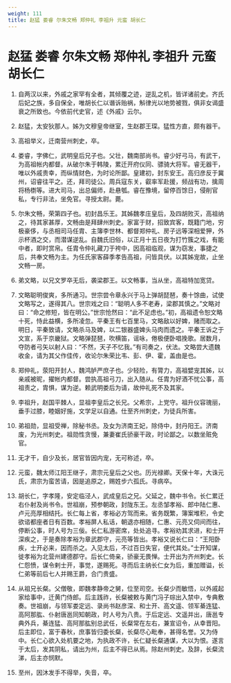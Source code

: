 ```yaml
---
weight: 111
title: 赵猛 娄睿 尔朱文畅 郑仲礼 李祖升 元蛮 胡长仁
---
```


# 赵猛 娄睿 尔朱文畅 郑仲礼 李祖升 元蛮 胡长仁

1. <span id="赵猛_娄睿_尔朱文畅_郑仲礼_李祖升_元蛮_胡长仁-1"></span>
自两汉以来，外戚之家罕有全者，其倾覆之迹，逆乱之机，皆详诸前史。齐氏后妃之族，多自保全，唯胡长仁以谮诉贻祸，斛律光以地势被戮，俱非女谒盛衰之所致也。今依前代史官，述《外戚》云尔。

2. <span id="赵猛_娄睿_尔朱文畅_郑仲礼_李祖升_元蛮_胡长仁-2"></span>
赵猛，太安狄那人。姊为文穆皇帝继室，生赵郡王琛。猛性方直，颇有器干。

3. <span id="赵猛_娄睿_尔朱文畅_郑仲礼_李祖升_元蛮_胡长仁-3"></span>
高祖举义，迁南营州刺史，卒。

4. <span id="赵猛_娄睿_尔朱文畅_郑仲礼_李祖升_元蛮_胡长仁-4"></span>
娄睿，字佛仁，武明皇后兄子也。父壮，魏南部尚书。睿少好弓马，有武干，为高祖帐内都督。从破尔朱于韩陵，累迁开府仪同、骠骑大将军。睿无器干，唯以外戚贵幸，而纵情财色，为时论所鄙。皇建初，封东安王。高归彦反于冀州，诏睿往平之。还，拜司徒公。周兵寇东关，叡率军赴援，频战有功，擒周将杨檦等。进大司马，出总偏师，赴悬瓠。睿在豫境，留停百馀日，侵削官私，专行非法，坐免官。寻授太尉。薨。

5. <span id="赵猛_娄睿_尔朱文畅_郑仲礼_李祖升_元蛮_胡长仁-5"></span>
尔朱文畅，荣第四子也。初封昌乐王。其姊魏孝庄皇后，及四胡败灭，高祖纳之，待其家甚厚，文畅由是拜肆州刺史。家富于财，招致宾客，既籍门地，穷极豪侈，与丞相司马任胄、主簿李世林、都督郑仲礼、房子远等深相爱狎，外示杯酒之交，而潜谋逆乱。自魏氏旧俗，以正月十五日夜为打竹簇之戏，有能中者，即时赏帛。任胄令仲礼藏刀于袴中，因高祖临观，谋为窃发，事捷之后，共奉文畅为主。为任氏家客薛季孝告高祖，问皆具伏。以其姊宠故，止坐文畅一房。

6. <span id="赵猛_娄睿_尔朱文畅_郑仲礼_李祖升_元蛮_胡长仁-6"></span>
弟文略，以兄文罗卒无后，袭梁郡王。以文畅事，当从坐，高祖特加宽贷。

7. <span id="赵猛_娄睿_尔朱文畅_郑仲礼_李祖升_元蛮_胡长仁-7"></span>
文略聪明俊爽，多所通习。世宗尝令章永兴于马上弹胡琵琶，奏十馀曲，试使文略写之，遂得其八。世宗戏之曰：“聪明人多不老寿，梁郡其慎之。”文略对曰：“命之修短，皆在明公。”世宗怆然曰：“此不足虑也。”初，高祖遗令恕文略十死，恃此益横，多所凌忽。平秦王有七百里马，文略敌以好婢，赌而取之。明日，平秦致请，文略杀马及婢，以二银器盛婢头马肉而遗之。平秦王诉之于文宣，系于京畿狱。文略弹琵琶，吹横笛，谣咏，倦极便卧唱挽歌。居数月，夺防者弓矢以射人曰：“不然，天子不忆我。”有司奏之，伏法。文略尝大遗魏收金，请为其父作佳传，收论尔朱荣比韦、彭、伊、霍，盖由是也。

8. <span id="赵猛_娄睿_尔朱文畅_郑仲礼_李祖升_元蛮_胡长仁-8"></span>
郑仲礼，荥阳开封人，魏鸿胪严庶子也。少轻险，有膂力，高祖嬖宠其姊，以亲戚被昵，擢帐内都督。尝执高祖弓刀，出入随从。任胄为好酒不忧公事，高祖责之，胄惧，谋为逆。赖武明娄后为请，故仲礼死不及其家。

9. <span id="赵猛_娄睿_尔朱文畅_郑仲礼_李祖升_元蛮_胡长仁-9"></span>
李祖升，赵国平棘人，显祖李皇后之长兄。父希宗，上党守。祖升仪容瑰丽，垂手过膝，睦姻好施，文学足以自通。仕至齐州刺史，为徒兵所害。

10. <span id="赵猛_娄睿_尔朱文畅_郑仲礼_李祖升_元蛮_胡长仁-10"></span>
弟祖勋，显祖受禅，除秘书丞。及女为济南王妃，除侍中，封丹阳王。济南废，为光州刺史。祖勋性贪慢，兼妻崔氏骄豪干政，时论鄙之。以数坐赃免官。

11. <span id="赵猛_娄睿_尔朱文畅_郑仲礼_李祖升_元蛮_胡长仁-11"></span>
无才干，自少及长，居官皆因内宠，无可称述，卒。

12. <span id="赵猛_娄睿_尔朱文畅_郑仲礼_李祖升_元蛮_胡长仁-12"></span>
元蛮，魏太师江阳王继子，肃宗元皇后之父也。历光禄卿。天保十年，大诛元氏，肃宗为蛮苦请，因是追原之，赐姓步六孤氏。寻病卒。

13. <span id="赵猛_娄睿_尔朱文畅_郑仲礼_李祖升_元蛮_胡长仁-13"></span>
胡长仁，字孝隆，安定临泾人，武成皇后之兄。父延之，魏中书令。长仁累迁右仆射及尚书令。世祖崩，预参朝政，封陇东王。左丞邹孝裕、郎中陆仁惠、卢元亮厚相结托。长仁每上省，孝裕必方驾而来。省务既繁，簿案堆积，令史欲谘都座者日有百数。孝裕屏人私话，朝退亦相随，仁惠、元亮又伺间而往，停断公事，时人号为三佞。长仁私游密席，处处追寻。孝裕劝其求进，和士开深疾之，于是奏除孝裕为章武郡守，元亮等皆出。孝裕又说长仁曰：“王阳卧疾，士开必来，因而杀之。入见太后，不过百日失官，便代其处。”士开知谋，徙孝裕为北营州建德郡守。后长仁倚亲，骄豪无畏惮。士开出为齐州刺史。长仁怨愤，谋令剌士开，事觉，遂赐死。寻而后主纳长仁女为后，重加赠谥，长仁弟等前后七人并赐王爵，合门贵盛。

14. <span id="赵猛_娄睿_尔朱文畅_郑仲礼_李祖升_元蛮_胡长仁-14"></span>
从祖兄长粲。父僧敬，即魏孝静帝之舅，位至司空。长粲少而敏悟，以外戚起家给事中，迁黄门侍郎。后主践祚，长粲被敕与黄门冯子琮出入禁中，专典敷奏。世祖崩，与领军娄定远、录尚书赵彦深、和士开、高文遥、领军綦连猛、高阿那肱、仆射唐邕同知朝政，时人号为八贵。于后定远、文遥并出，唐邕专典外兵，綦连猛、高阿那肱别总武任，长粲常在左右，兼宣诏令，从幸晋阳。后主即位，富于春秋，庶事皆归委长粲，长粲尽心毗奉，甚得名誉。又为侍中。长仁心欲入处机要之地，为执政不许，长仁疑长粲通谋，大以为恨。遂言于太后，发其阴私，请出为州，后主不得已从焉。除赵州刺史。及辞，长粲流涕，后主亦悯默。

15. <span id="赵猛_娄睿_尔朱文畅_郑仲礼_李祖升_元蛮_胡长仁-15"></span>
至州，因沐发手不得举，失音，卒。
